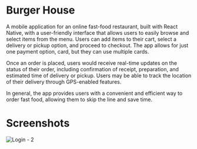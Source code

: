 # Burger House
A mobile application for an online fast-food restaurant, built with React Native, with a user-friendly interface that allows users to easily browse and select items from the menu. Users can add items to their cart, select a delivery or pickup option, and proceed to checkout. The app allows for just one payment option, card, but they can use multiple cards.

Once an order is placed, users would receive real-time updates on the status of their order, including confirmation of receipt, preparation, and estimated time of delivery or pickup. Users may be able to track the location of their delivery through GPS-enabled features.

In general, the app provides users with a convenient and efficient way to order fast food, allowing them to skip the line and save time.

Screenshots
===========
![Login - 2](https://user-images.githubusercontent.com/113151586/219827293-743c4c69-6d32-4cb5-b6a4-0c45d6d43c8d.png)

